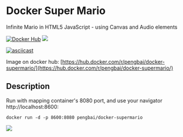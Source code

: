 # Docker Super Mario
Infinite Mario in HTML5 JavaScript - using Canvas and Audio elements

[![Docker Hub](https://img.shields.io/badge/docker-ready-blue.svg)](https://hub.docker.com/r/pengbai/docker-supermario/)
[![](https://imagelayers.io/badge/pengbai/docker-supermario:latest.svg)](https://imagelayers.io/?images=pengbai/docker-supermario:latest 'Get your own badge on imagelayers.io')

[![asciicast](https://asciinema.org/a/46186.png)](https://asciinema.org/a/46186)

Image on docker hub: [https://hub.docker.com/r/pengbai/docker-supermario/](https://hub.docker.com/r/pengbai/docker-supermario/)

## Description

Run with mapping container's 8080 port, and use your navigator http://localhost:8600:
```
docker run -d -p 8600:8080 pengbai/docker-supermario
```

[![](https://github.com/PengBAI/mariohtml5/blob/master/demo/demo.PNG?raw=true)](https://github.com/PengBAI/mariohtml5/blob/master/demo/demo.PNG?raw=true)



